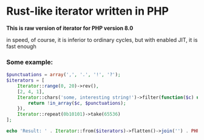 # Rust-like iterator written in PHP
**This is raw version of iterator for PHP version 8.0**

in speed, of course, it is inferior to ordinary cycles, but with enabled JIT, it is fast enough

### Some example:
```php
$punctuations = array(',', '.', '!', '?');
$iterators = [
    Iterator::range(0, 20)->rev(),
    [2, 4, 1],
    Iterator::chars('some, interesting string!')->filter(function($c) use (&$punctuations) {
        return !in_array($c, $punctuations);
    }),
    Iterator::repeat(0b10101)->take(65536)
];

echo 'Result: ' . Iterator::from($iterators)->flatten()->join('') . PHP_EOL;
```
